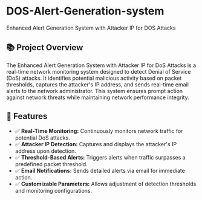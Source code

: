 # DOS-Alert-Generation-system
Enhanced Alert Generation System with Attacker IP for DOS Attacks

## 📚 Project Overview
The Enhanced Alert Generation System with Attacker IP for DoS Attacks is a real-time network monitoring system designed to detect Denial of Service (DoS) attacks. It identifies potential malicious activity based on packet thresholds, captures the attacker's IP address, and sends real-time email alerts to the network administrator. This system ensures prompt action against network threats while maintaining network performance integrity.

## 🚀 Features
- ✅ **Real-Time Monitoring:** Continuously monitors network traffic for potential DoS attacks.
- ✅ **Attacker IP Detection:** Captures and displays the attacker's IP address upon detection.
- ✅ **Threshold-Based Alerts:** Triggers alerts when traffic surpasses a predefined packet threshold.
- ✅ **Email Notifications:** Sends detailed alerts via email for immediate action.
- ✅ **Customizable Parameters:** Allows adjustment of detection thresholds and monitoring configurations.
